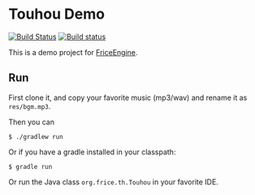 # Touhou Demo

[![Build Status](https://travis-ci.org/ice1000/TouhouDemo.svg?branch=master)](https://travis-ci.org/ice1000/TouhouDemo)
[![Build status](https://ci.appveyor.com/api/projects/status/qkxsrw0c7l0fke9k/branch/master?svg=true)](https://ci.appveyor.com/project/ice1000/touhoudemo/branch/master)

This is a demo project for [FriceEngine](https://github.com/icela/FriceEngine).

## Run

First clone it, and copy your favorite music (mp3/wav) and rename it as `res/bgm.mp3`.

Then you can

```shell
$ ./gradlew run
```

Or if you have a gradle installed in your classpath:

```shell
$ gradle run
```

Or run the Java class `org.frice.th.Touhou` in your favorite IDE.

